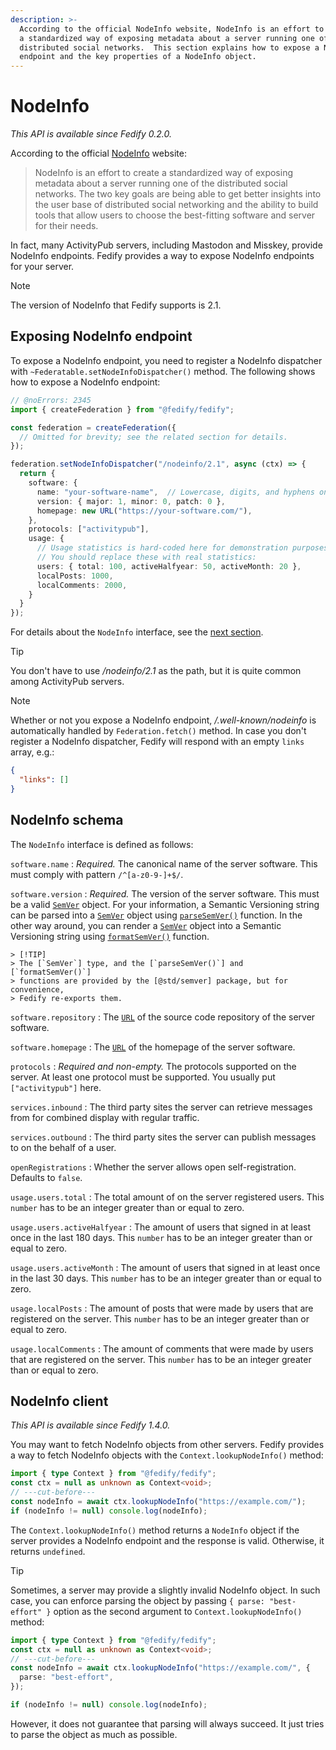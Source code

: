 ```yaml
---
description: >-
  According to the official NodeInfo website, NodeInfo is an effort to create
  a standardized way of exposing metadata about a server running one of the
  distributed social networks.  This section explains how to expose a NodeInfo
  endpoint and the key properties of a NodeInfo object.
---
```


NodeInfo
========

*This API is available since Fedify 0.2.0.*

According to the official [NodeInfo] website:

> NodeInfo is an effort to create a standardized way of exposing metadata
> about a server running one of the distributed social networks.
> The two key goals are being able to get better insights into the user base of
> distributed social networking and the ability to build tools that allow
> users to choose the best-fitting software and server for their needs.

In fact, many ActivityPub servers, including Mastodon and Misskey, provide
NodeInfo endpoints.  Fedify provides a way to expose NodeInfo endpoints for
your server.

> [!NOTE]
> The version of NodeInfo that Fedify supports is 2.1.

[NodeInfo]: https://nodeinfo.diaspora.software/


Exposing NodeInfo endpoint
--------------------------

To expose a NodeInfo endpoint, you need to register a NodeInfo dispatcher with
`~Federatable.setNodeInfoDispatcher()` method.  The following shows how to
expose a NodeInfo endpoint:

~~~~ typescript twoslash
// @noErrors: 2345
import { createFederation } from "@fedify/fedify";

const federation = createFederation({
  // Omitted for brevity; see the related section for details.
});

federation.setNodeInfoDispatcher("/nodeinfo/2.1", async (ctx) => {
  return {
    software: {
      name: "your-software-name",  // Lowercase, digits, and hyphens only.
      version: { major: 1, minor: 0, patch: 0 },
      homepage: new URL("https://your-software.com/"),
    },
    protocols: ["activitypub"],
    usage: {
      // Usage statistics is hard-coded here for demonstration purposes.
      // You should replace these with real statistics:
      users: { total: 100, activeHalfyear: 50, activeMonth: 20 },
      localPosts: 1000,
      localComments: 2000,
    }
  }
});
~~~~

For details about the `NodeInfo` interface,
see the [next section](#nodeinfo-schema).

> [!TIP]
> You don't have to use */nodeinfo/2.1* as the path, but it is quite common
> among ActivityPub servers.

> [!NOTE]
> Whether or not you expose a NodeInfo endpoint, */.well-known/nodeinfo* is
> automatically handled by `Federation.fetch()` method.  In case you don't
> register a NodeInfo dispatcher, Fedify will respond with an empty `links`
> array, e.g.:
>
> ~~~~ json
> {
>   "links": []
> }
> ~~~~


NodeInfo schema
---------------

The `NodeInfo` interface is defined as follows:

`software.name`
:   *Required.*  The canonical name of the server software.  This must comply
    with pattern `/^[a-z0-9-]+$/`.

`software.version`
:   *Required.*  The version of the server software.  This must be a valid
    [`SemVer`] object.  For your information, a Semantic Versioning string
    can be parsed into a [`SemVer`] object using [`parseSemVer()`] function.
    In the other way around, you can render a [`SemVer`] object into a Semantic
    Versioning string using [`formatSemVer()`] function.

    > [!TIP]
    > The [`SemVer`] type, and the [`parseSemVer()`] and [`formatSemVer()`]
    > functions are provided by the [@std/semver] package, but for convenience,
    > Fedify re-exports them.

`software.repository`
:   The [`URL`] of the source code repository of the server software.

`software.homepage`
:   The [`URL`] of the homepage of the server software.

`protocols`
:   *Required and non-empty.*  The protocols supported on the server.  At least
    one protocol must be supported.   You usually put `["activitypub"]` here.

`services.inbound`
:   The third party sites the server can retrieve messages from for combined
    display with regular traffic.

`services.outbound`
:   The third party sites the server can publish messages to on the behalf of
    a user.

`openRegistrations`
:   Whether the server allows open self-registration.  Defaults to `false`.

`usage.users.total`
:   The total amount of on the server registered users.  This `number` has to
    be an integer greater than or equal to zero.

`usage.users.activeHalfyear`
:   The amount of users that signed in at least once in the last 180 days.
    This `number` has to be an integer greater than or equal to zero.

`usage.users.activeMonth`
:   The amount of users that signed in at least once in the last 30 days.
    This `number` has to be an integer greater than or equal to zero.

`usage.localPosts`
:   The amount of posts that were made by users that are registered on
    the server.  This `number` has to be an integer greater than or equal to
    zero.

`usage.localComments`
:   The amount of comments that were made by users that are registered on
    the server.  This `number` has to be an integer greater than or equal to
    zero.

[`SemVer`]: https://jsr.io/@std/semver/doc/~/SemVer
[`parseSemVer()`]: https://jsr.io/@std/semver/doc/~/parse
[`formatSemVer()`]: https://jsr.io/@std/semver/doc/~/format
[@std/semver]: https://jsr.io/@std/semver
[`URL`]: https://developer.mozilla.org/en-US/docs/Web/API/URL


NodeInfo client
---------------

*This API is available since Fedify 1.4.0.*

You may want to fetch NodeInfo objects from other servers.  Fedify provides
a way to fetch NodeInfo objects with the `Context.lookupNodeInfo()` method:

~~~~ typescript twoslash
import { type Context } from "@fedify/fedify";
const ctx = null as unknown as Context<void>;
// ---cut-before---
const nodeInfo = await ctx.lookupNodeInfo("https://example.com/");
if (nodeInfo != null) console.log(nodeInfo);
~~~~

The `Context.lookupNodeInfo()` method returns a `NodeInfo` object if the server
provides a NodeInfo endpoint and the response is valid.  Otherwise, it returns
`undefined`.

> [!TIP]
> Sometimes, a server may provide a slightly invalid NodeInfo object.  In such
> case, you can enforce parsing the object by passing `{ parse: "best-effort" }`
> option as the second argument to `Context.lookupNodeInfo()` method:
>
> ~~~~ typescript twoslash
> import { type Context } from "@fedify/fedify";
> const ctx = null as unknown as Context<void>;
> // ---cut-before---
> const nodeInfo = await ctx.lookupNodeInfo("https://example.com/", {
>   parse: "best-effort",
> });
>
> if (nodeInfo != null) console.log(nodeInfo);
> ~~~~
>
> However, it does not guarantee that parsing will always succeed.  It just
> tries to parse the object as much as possible.
